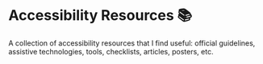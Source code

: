 # Accessibility Resources :books:
 
A collection of accessibility resources that I find useful: official guidelines, assistive technologies, tools, checklists, articles, posters, etc.
